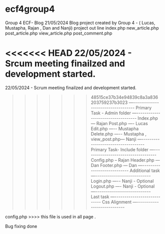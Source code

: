 # ecf4group4
Group 4 ECF- Blog 
21/05/2024 Blog project created by Group 4 - ( Lucas, Mustapha, Rajan , Dan and Nanji)
project out line 
index.php
new_article.php
post_article.php
view_article.php
post_comment.php

<<<<<<< HEAD
22/05/2024 - Srcum meeting finailzed and development started.
=======
22/05/2024 - Scrum meeting finailzed and development started.
>>>>>>> 48515ce37b34e94839c8a3a836203759237b3023
—-----------------------------------
Primary Task - Admin folder
—-----------------------------------
Index.php — Rajan
Post.php —-  Lucas
Edit.php  —-- Mustapha
Delete.php —-- Mustapha ,
view_post.php—  Nanji 
—------------------------------------
Primary Task- Include folder
—------------------------------------
Config.php – Rajan
Header.php — Dan 
Footer.php  —  Dan
—----------------------------
Additional task 
—----------------------------
Login.php —--  Nanji - Optional 
Logout.php —- Nanji - Optional 
—----------------------------
Last task 
—----------------------------
Css
Alignment 
—----------------------------

config.php >>>> this file is used in all page .

Bug fixing done